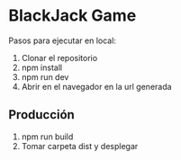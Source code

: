 # BlackJack Game

Pasos para ejecutar en local:

1.  Clonar el repositorio 
2. npm install
3. npm run dev
4. Abrir en el navegador en la url generada

## Producción

1. npm run build
2. Tomar carpeta dist y desplegar
